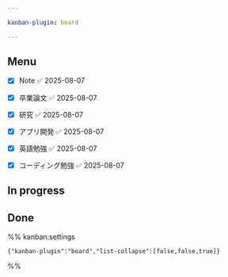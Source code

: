 ```yaml
---

kanban-plugin: board

---
```


## Menu

- [x] Note ✅ 2025-08-07
- [x] 卒業論文 ✅ 2025-08-07
- [x] 研究 ✅ 2025-08-07
- [x] アプリ開発 ✅ 2025-08-07
- [x] 英語勉強 ✅ 2025-08-07
- [x] コーディング勉強 ✅ 2025-08-07


## In progress



## Done





%% kanban:settings
```
{"kanban-plugin":"board","list-collapse":[false,false,true]}
```
%%